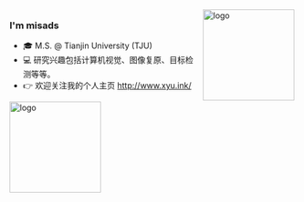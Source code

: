 <img src="https://github-readme-stats.vercel.app/api?username=misads&show_icons=true" alt="logo" height="160" align="right" style="margin: 5px; margin-bottom: 20px;" />

### I'm misads

- 🎓 M.S. @ Tianjin University (TJU)
- 💻 研究兴趣包括计算机视觉、图像复原、目标检测等等。
- 👉 欢迎关注我的个人主页 <http://www.xyu.ink/> 

<img src="https://github-profile-trophy.vercel.app/?username=misads&theme=flat&column=7" alt="logo" height="160" align="center" style="margin: auto; margin-bottom: 20px;" />
